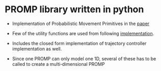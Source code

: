 # PROMP library written in python

* Implementation of Probabilistic Movement Primitives in the [paper](https://link.springer.com/article/10.1007/s10514-017-9648-7)

* Few of the utility functions are used from following [implementation](https://github.com/baxter-flowers/promplib).

* Includes the closed form implementation of trajectory controller implementation as well.

* Since one PROMP can only model one 1D, several of these has to be called to create a multi-dimensional PROMP

